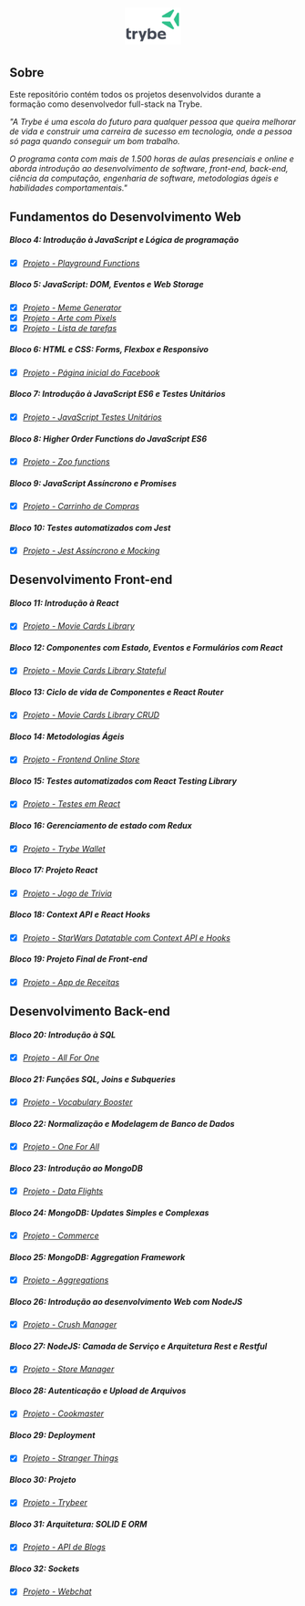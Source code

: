 <h1 align="center">
    <a href="https://www.betrybe.com/"><img alt="Trybe" title="Trybe" src="./assets/trybe.png" width=20%/></a>
</h1>

## Sobre

Este repositório contém todos os projetos desenvolvidos durante a formação como desenvolvedor full-stack na Trybe.

_"A Trybe é uma escola do futuro para qualquer pessoa que queira melhorar de vida e construir uma carreira de sucesso em tecnologia, onde a pessoa só paga quando conseguir um bom trabalho._

_O programa conta com mais de 1.500 horas de aulas presenciais e online e aborda introdução ao desenvolvimento de software, front-end, back-end, ciência da computação, engenharia de software, metodologias ágeis e habilidades comportamentais."_

## Fundamentos do Desenvolvimento Web

##### Bloco 4: Introdução à JavaScript e Lógica de programação
- [x] [_Projeto - Playground Functions_](https://github.com/mateusleiteaalmeida/trybe-projects/tree/main/Web_Development_Fundamentals/sd-07-project-playground-functions)

##### Bloco 5: JavaScript: DOM, Eventos e Web Storage
- [x] [_Projeto - Meme Generator_](https://github.com/mateusleiteaalmeida/trybe-projects/tree/main/Web_Development_Fundamentals/sd-07-block5-project-meme-generator)
- [x] [_Projeto - Arte com Pixels_](https://github.com/mateusleiteaalmeida/trybe-projects/tree/main/Web_Development_Fundamentals/sd-07-block5-project-pixels-art)
- [x] [_Projeto - Lista de tarefas_](https://github.com/mateusleiteaalmeida/trybe-projects/tree/main/Web_Development_Fundamentals/sd-07-block5-project-todo-list)

##### Bloco 6: HTML e CSS: Forms, Flexbox e Responsivo
- [x] [_Projeto - Página inicial do Facebook_](https://github.com/mateusleiteaalmeida/trybe-projects/tree/main/Web_Development_Fundamentals/sd-07-project-facebook-signup)

##### Bloco 7: Introdução à JavaScript ES6 e Testes Unitários
- [x] [_Projeto - JavaScript Testes Unitários_](https://github.com/mateusleiteaalmeida/trybe-projects/tree/main/Web_Development_Fundamentals/sd-07-project-js-unit-tests)

##### Bloco 8: Higher Order Functions do JavaScript ES6
- [x] [_Projeto - Zoo functions_](https://github.com/mateusleiteaalmeida/trybe-projects/tree/main/Web_Development_Fundamentals/sd-07-project-zoo-functions)

##### Bloco 9: JavaScript Assíncrono e Promises
- [x] [_Projeto - Carrinho de Compras_](https://github.com/mateusleiteaalmeida/trybe-projects/tree/main/Web_Development_Fundamentals/sd-07-project-shopping-cart)

##### Bloco 10: Testes automatizados com Jest
- [x] [_Projeto - Jest Assíncrono e Mocking_](https://github.com/mateusleiteaalmeida/trybe-projects/tree/main/Web_Development_Fundamentals/sd-07-project-jest-trybe)

## Desenvolvimento Front-end

##### Bloco 11: Introdução à React
- [x] [_Projeto - Movie Cards Library_](https://github.com/mateusleiteaalmeida/trybe-projects/tree/main/Front-end/sd-07-project-movie-cards-library)

##### Bloco 12: Componentes com Estado, Eventos e Formulários com React
- [x] [_Projeto - Movie Cards Library Stateful_](https://github.com/mateusleiteaalmeida/trybe-projects/tree/main/Front-end/sd-07-project-movie-card-library-stateful)

##### Bloco 13: Ciclo de vida de Componentes e React Router
- [x] [_Projeto - Movie Cards Library CRUD_](https://github.com/mateusleiteaalmeida/trybe-projects/tree/main/Front-end/sd-07-project-movie-card-library-crud)

##### Bloco 14: Metodologias Ágeis
- [x] [_Projeto - Frontend Online Store_](https://github.com/mateusleiteaalmeida/trybe-projects/tree/main/Front-end/sd-07-project-frontend-online-store)

##### Bloco 15: Testes automatizados com React Testing Library
- [x] [_Projeto - Testes em React_](https://github.com/mateusleiteaalmeida/trybe-projects/tree/main/Front-end/sd-07-project-react-testing-library)

##### Bloco 16: Gerenciamento de estado com Redux
- [x] [_Projeto - Trybe Wallet_](https://github.com/mateusleiteaalmeida/trybe-projects/tree/main/Front-end/sd-07-project-trybewallet)

##### Bloco 17: Projeto React
- [x] [_Projeto - Jogo de Trivia_](https://github.com/mateusleiteaalmeida/trybe-projects/tree/main/Front-end/sd-07-project-trivia-react-redux)

##### Bloco 18: Context API e React Hooks
- [x] [_Projeto - StarWars Datatable com Context API e Hooks_](https://github.com/mateusleiteaalmeida/trybe-projects/tree/main/Front-end/sd-07-project-starwars-datatable-hooks)

##### Bloco 19: Projeto Final de Front-end
- [x] [_Projeto - App de Receitas_](https://github.com/mateusleiteaalmeida/trybe-projects/tree/main/Front-end/sd-07-project-recipes-app)

## Desenvolvimento Back-end

##### Bloco 20: Introdução  à SQL
- [x] [_Projeto - All For One_](https://github.com/mateusleiteaalmeida/trybe-projects/tree/main/Back-end/sd-07-mysql-all-for-one)

##### Bloco 21: Funções SQL, Joins e Subqueries
- [x] [_Projeto - Vocabulary Booster_](https://github.com/mateusleiteaalmeida/trybe-projects/tree/main/Back-end/sd-07-mysql-vocabulary-booster)

##### Bloco 22: Normalização e Modelagem de Banco de Dados
- [x] [_Projeto - One For All_](https://github.com/mateusleiteaalmeida/trybe-projects/tree/main/Back-end/sd-07-mysql-one-for-all)

##### Bloco 23: Introdução ao MongoDB
- [x] [_Projeto - Data Flights_](https://github.com/mateusleiteaalmeida/trybe-projects/tree/main/Back-end/sd-07-mongodb-dataflights)

##### Bloco 24: MongoDB: Updates Simples e Complexas
- [x] [_Projeto - Commerce_](https://github.com/mateusleiteaalmeida/trybe-projects/tree/main/Back-end/sd-07-mongodb-commerce)

##### Bloco 25: MongoDB: Aggregation Framework
- [x] [_Projeto - Aggregations_](https://github.com/mateusleiteaalmeida/trybe-projects/tree/main/Back-end/sd-07-mongodb-aggregations)

##### Bloco 26: Introdução ao desenvolvimento Web com NodeJS
- [x] [_Projeto - Crush Manager_](https://github.com/mateusleiteaalmeida/trybe-projects/tree/main/Back-end/sd-07-crush-manager)

##### Bloco 27: NodeJS: Camada de Serviço e Arquitetura Rest e Restful
- [x] [_Projeto - Store Manager_](https://github.com/mateusleiteaalmeida/trybe-projects/tree/main/Back-end/sd-07-store-manager)

##### Bloco 28: Autenticação e Upload de Arquivos
- [x] [_Projeto - Cookmaster_](https://github.com/mateusleiteaalmeida/trybe-projects/tree/main/Back-end/sd-07-cookmaster)

##### Bloco 29: Deployment
- [x] [_Projeto - Stranger Things_](https://github.com/mateusleiteaalmeida/trybe-projects/tree/main/Back-end/sd-07-stranger-things)

##### Bloco 30: Projeto
- [x] [_Projeto - Trybeer_](https://github.com/mateusleiteaalmeida/trybe-projects/tree/main/Back-end/sd-07-trybeer)

##### Bloco 31: Arquitetura: SOLID E ORM
- [x] [_Projeto - API de Blogs_](https://github.com/mateusleiteaalmeida/trybe-projects/tree/main/Back-end/sd-07-project-blogs-api)

##### Bloco 32: Sockets
- [x] [_Projeto - Webchat_](https://github.com/mateusleiteaalmeida/trybe-projects/tree/main/Back-end/sd-07-project-webchat)